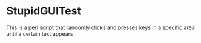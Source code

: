 # StupidGUITest

This is a perl script that randomly clicks and presses keys in a specific area until a certain text appears
